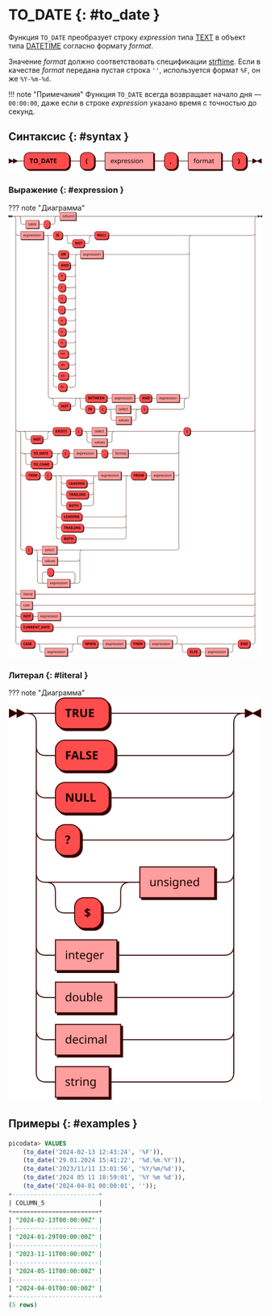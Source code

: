 # TO_DATE {: #to_date }

Функция `TO_DATE` преобразует строку *expression* типа [TEXT] в объект
типа [DATETIME] согласно формату *format*.

Значение *format* должно соответствовать спецификации [strftime]. Если в
качестве *format* передана пустая строка `''`, используется формат `%F`,
он же `%Y-%m-%d`.

!!! note "Примечания"
    Функция `TO_DATE` всегда возвращает начало дня — `00:00:00`, даже если
    в строке *expression* указано время с точностью до секунд.

[TEXT]: ../sql_types.md#text
[DATETIME]: ../sql_types.md#datetime
[strftime]: https://man.freebsd.org/cgi/man.cgi?query=strftime

## Синтаксис {: #syntax }

![TO_DATE](../../images/ebnf/to_date.svg)

### Выражение {: #expression }

??? note "Диаграмма"
    ![Expression](../../images/ebnf/expression.svg)

### Литерал {: #literal }

??? note "Диаграмма"
    ![Literal](../../images/ebnf/literal.svg)

## Примеры {: #examples }

```sql title="Преобразование строковых литералов в объекты DATETIME"
picodata> VALUES
    (to_date('2024-02-13 12:43:24', '%F')),
    (to_date('29.01.2024 15:41:22', '%d.%m.%Y')),
    (to_date('2023/11/11 13:01:56', '%Y/%m/%d')),
    (to_date('2024 05 11 18:59:01', '%Y %m %d')),
    (to_date('2024-04-01 00:00:01', ''));
+------------------------+
| COLUMN_5               |
+========================+
| "2024-02-13T00:00:00Z" |
|------------------------|
| "2024-01-29T00:00:00Z" |
|------------------------|
| "2023-11-11T00:00:00Z" |
|------------------------|
| "2024-05-11T00:00:00Z" |
|------------------------|
| "2024-04-01T00:00:00Z" |
+------------------------+
(5 rows)
```
